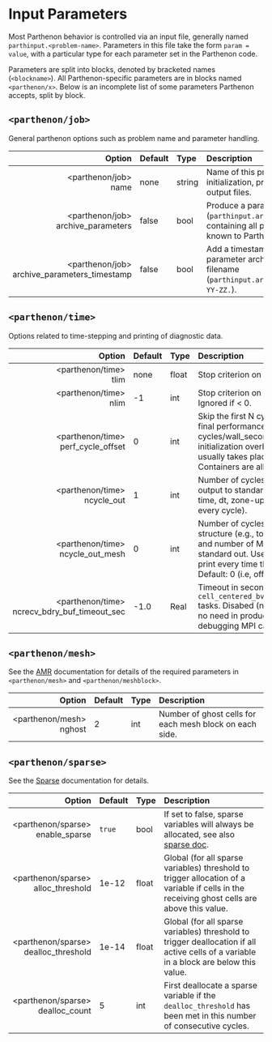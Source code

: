 # Input Parameters

Most Parthenon behavior is controlled via an input file, generally named `parthinput.<problem-name>`.  Parameters in this file take the form `param = value`, with a particular type for each parameter set in the Parthenon code.

Parameters are split into blocks, denoted by bracketed names (`<blockname>`).  All Parthenon-specific parameters are in blocks named `<parthenon/x>`.  Below is an incomplete list of some parameters Parthenon accepts, split by block.

## `<parthenon/job>`
General parthenon options such as problem name and parameter handling.

   |             Option                    | Default  | Type   | Description |
   | ------------------------------------: | :------- | :----- | :---------- |
   | <parthenon/job><br>name                         | none      | string    | Name of this problem or initialization, prefixed to output files. | 
   | <parthenon/job><br>archive_parameters           | false     | bool    | Produce a parameter file (`parthinput.archive`) containing all parameters known to Parthenon . | 
   | <parthenon/job><br>archive_parameters_timestamp | false     | bool    | Add a timestamp to the parameter archive filename (`parthinput.archive.XXXX-YY-ZZ.`). | 

## `<parthenon/time>`
Options related to time-stepping and printing of diagnostic data.

   |             Option                    | Default  | Type   | Description |
   | ------------------------------------: | :------- | :----- | :---------- |
   | <parthenon/time><br>tlim | none        | float    | Stop criterion on simulation time. |
   | <parthenon/time><br>nlim | -1        | int    | Stop criterion on total number of steps taken. Ignored if < 0. |
   | <parthenon/time><br>perf_cycle_offset | 0        | int    | Skip the first N cycles when calculating the final performance (e.g., zone-cycles/wall_second). Allows to hide the initialization overhead in Parthenon, which usually takes place in the first cycles when Containers are allocated, etc. | 
   | <parthenon/time><br>ncycle_out        | 1        | int    | Number of cycles between short diagnostic output to standard out containing, e.g., current time, dt, zone-update/wsec. Default: 1 (i.e, every cycle).|
   | <parthenon/time><br>ncycle_out_mesh   | 0        | int    | Number of cycles between printing the mesh structure (e.g., total number of MeshBlocks and number of MeshBlocks per level) to standard out. Use a negative number to also print every time the mesh was modified. Default: 0 (i.e, off). |
   | <parthenon/time><br>ncrecv_bdry_buf_timeout_sec | -1.0     | Real   | Timeout in seconds for the `cell_centered_bvars::ReceiveBoundaryBuffers` tasks. Disabed (negative) by default. Typically no need in production runs. Useful for debugging MPI calls. |

## `<parthenon/mesh>`
See the [AMR](amr.md) documentation for details of the required parameters in `<parthenon/mesh>` and `<parthenon/meshblock>`.

   |             Option                    | Default  | Type   | Description |
   | ------------------------------------: | :------- | :----- | :---------- |
   | <parthenon/mesh><br>nghost            | 2        | int    | Number of ghost cells for each mesh block on each side. | 

## `<parthenon/sparse>`
See the [Sparse](interface/sparse.md) documentation for details.

   |             Option                    | Default  | Type   | Description |
   | ------------------------------------: | :------- | :----- | :---------- |
   | <parthenon/sparse><br>enable_sparse       | `true`        | bool    | If set to false, sparse variables will always be allocated, see also [sparse doc](interface/sparse.md#run-time). |
   | <parthenon/sparse><br>alloc_threshold     | 1e-12        | float   | Global (for all sparse variables) threshold to trigger allocation of a variable if cells in the receiving ghost cells are above this value. |
   | <parthenon/sparse><br>dealloc_threshold   | 1e-14        | float   | Global (for all sparse variables) threshold to trigger deallocation if all active cells of a variable in a block are below this value. |
   | <parthenon/sparse><br>dealloc_count       | 5            | int     | First deallocate a sparse variable if the `dealloc_threshold` has been met in this number of consecutive cycles. |
